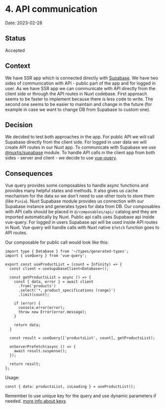 # 4. API communication

Date: 2023-02-28

## Status

Accepted

## Context

We have SSR app which is connected directly with [Supabase](https://supabase.com/).
We have two sides of communication with API - public part of the app and for logged in user.
As we have SSR app we can communicate with API directly from the client side or through the API routes in Nuxt codebase. First approach seems to be faster to implement because there is less code to write. The second one seems to be easier to maintain and change in the future (for example in case we want to change DB from Supabase to custom one).

## Decision

We decided to test both approaches in the app.
For public API we will call Supabase directly from the client side. For logged in user data we will create API routes in our Nuxt app.
To communicate with Supabase we use [@nuxtjs/supabase](https://nuxt.com/modules/supabase) module. To handle API calls in the client app from both sides - server and client - we decide to use [vue-query](https://vue-query.vercel.app/).

## Consequences

Vue query provides some composables to handle async functions and provides many helpful states and methods. It also gives us cache mechanism for the data so we don't need to use other tools to store them (like `Pinia`).
Nuxt Supabase module provides us connection with our Supabase instance and generates types for data from DB.
Our composables with API calls should be placed in `@/composables/api/` catalog and they are imported automatically by Nuxt. Public api calls uses Supabase api inside vue-query. For logged in users Supabase api will be used inside API routes in Nuxt. Vue query will handle calls with Nuxt native `$fetch` function goes to API routes.

Our composable for public call would look like this:

```
import type { Database } from '~/types/generated-types';
import { useQuery } from 'vue-query';

export const useProductList = (count = Infinity) => {
  const client = useSupabaseClient<Database>();

  const getProductsList = async () => {
    const { data, error } = await client
      .from('products')
      .select('*, product_specifications (range)')
      .limit(count);

    if (error) {
      console.error(error);
      throw new Error(error.message);
    }

    return data;
  }

  const result = useQuery(['productsList', count], getProductsList);

  onServerPrefetch(async () => {
    await result.suspense();
  });

  return result;
};
```

Usage:

```
const { data: productsList, isLoading } = useProductList();
```

Remember to use unique key for the query and use dynamic parameters if needed. [more info about keys](https://vue-query.vercel.app/#/guides/query-keys)
